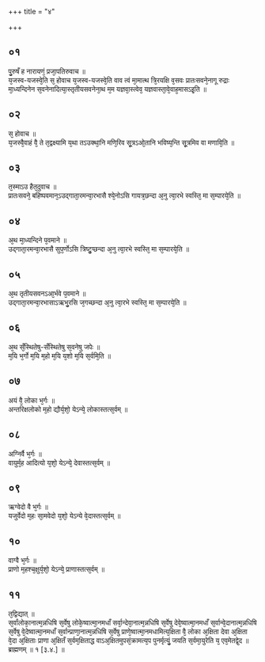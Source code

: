 +++
title = "४"

+++
## ०१
पु᳘रुषँ ह नारायणं᳘ प्रजा᳘पतिरुवाच ॥  
य᳘जस्व-यजस्वे᳘ति स᳘ होवाच य᳘जस्व-यजस्वे᳘ति वाव त्वं मा᳘मात्थ त्रि᳘रयक्षि व᳘सवः प्रातःसवने᳘नागू रुद्राः मा᳘ध्यन्दिनेन स᳘वनेनादित्या᳘स्तृतीयसवनेना᳘थ म᳘म यज्ञवा᳘स्त्वेव᳘ यज्ञवास्ता᳘वे᳘वाह᳘मासऽइ᳘ति ॥  
## ०२
स᳘ होवाच ॥  
य᳘जस्वै᳘वाहं वै᳘ ते त᳘द्वक्ष्यामि य᳘था तऽउक्था᳘नि मणि᳘रिव सू᳘त्रऽओ᳘तानि भविष्य᳘न्ति सू᳘त्रमिव वा मणावि᳘ति ॥  
## ०३
त᳘स्माऽउ हैत᳘दुवाच ॥  
प्रातःसवने᳘ बहिष्पवमान᳘ऽउद्गाता᳘रमन्वा᳘रभासै श्ये᳘नोऽसि गायत्र᳘छन्दा अ᳘नु त्वा᳘रभे स्वस्ति᳘ मा स᳘म्पारये᳘ति ॥  
## ०४
अ᳘थ मा᳘ध्यन्दिने प᳘वमाने ॥  
उद्गाता᳘रमन्वा᳘रभासै सुप᳘र्णोऽसि त्रिष्टु᳘प्छन्दा अ᳘नु त्वा᳘रभे स्वस्ति᳘ मा स᳘म्पारये᳘ति ॥  
## ०५
अ᳘थ तृतीयसवनऽआ᳘र्भवे प᳘वमाने ॥  
उद्गाता᳘रमन्वा᳘रभासाऽऋभु᳘रसि ज᳘गच्छन्दा अ᳘नु त्वा᳘रभे स्वस्ति᳘ मा स᳘म्पारये᳘ति ॥  
## ०६
अ᳘थ सँ᳘स्थितेषु-सँस्थितेषु स᳘वनेषु जपेः ॥  
म᳘यि भ᳘र्गो म᳘यि म᳘हो म᳘यि य᳘शो म᳘यि स᳘र्वमि᳘ति ॥  
## ०७
अयं वै᳘ लोका भ᳘र्गः ॥  
अन्तरिक्षलोको म᳘हो द्यौर्य᳘शो᳘ येऽन्ये᳘ लोकास्तत्स᳘र्वम् ॥  
## ०८
अग्निर्वै भ᳘र्गः ॥  
वायुर्म᳘ह आदित्यो य᳘शो᳘ येऽन्ये᳘ देवास्तत्स᳘र्वम् ॥  
## ०९
ऋग्वेदो वै भ᳘र्गः ॥  
यजुर्वेदो म᳘हः सा᳘मवेदो य᳘शो᳘ येऽन्ये वे᳘दास्तत्स᳘र्वम् ॥  
## १०
वाग्वै भ᳘र्गः ॥  
प्राणो म᳘हश्च᳘क्षुर्य᳘शो᳘ येऽन्ये᳘ प्राणास्तत्स᳘र्वम् ॥  
## ११
त᳘द्विद्यात् ॥  
स᳘र्वांलोका᳘नात्म᳘न्नधिषि स᳘र्वेषु लोके᳘ष्वात्मा᳘नमधाँ सर्वा᳘न्देवा᳘नात्म᳘न्नधिषि स᳘र्वेषु देवे᳘ष्वात्मा᳘नमधाँ स᳘र्वान्वे᳘दानात्म᳘न्नधिषि स᳘र्वेषु वे᳘देष्वात्मा᳘नमधाँ स᳘र्वान्प्राणा᳘नात्म᳘न्नधिषि स᳘र्वेषु प्राणे᳘ष्वात्मा᳘नमधामित्य᳘क्षिता वै᳘ लोका अ᳘क्षिता देवा अ᳘क्षिता वे᳘दा अ᳘क्षिताः प्राणा अ᳘क्षितँ स᳘र्वम᳘क्षिताद्ध वाऽअ᳘क्षितमुपसं᳘क्रामत्य᳘प पुनर्मृत्युं᳘ जयति स᳘र्वमा᳘युरेति य᳘ एव᳘मेतद्वे᳘द ॥ ब्राह्मणम् ॥ १ [३.४.] ॥  
